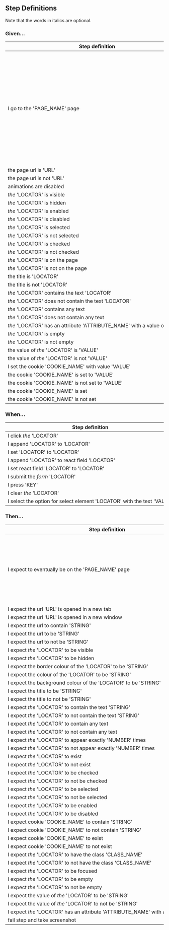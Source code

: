 ## Step Definitions

Note that the words in italics are optional.

### Given...

| Step definition | Snippet Code | Notes |
| --- | --- | --- |
| I go to the 'PAGE_NAME' page | givengoto | PAGE_NAME should match the name of the page object file in your pages directory and the first argument to createPage in that same file. This step definition sets the current page object |
| the page url is 'URL' | givenpageurl |  |
| the page url is not 'URL' | givenpageurl |  |
| animations are disabled | givendisableAnimations |  |
| _the_ 'LOCATOR' is visible | givenvisible |  |
| _the_ 'LOCATOR' is hidden | givenhidden |  |
| _the_ 'LOCATOR' is enabled | givenenabled |  |
| _the_ 'LOCATOR' is disabled | givendisabled |  |
| _the_ 'LOCATOR' is selected | givenselected |  |
| _the_ 'LOCATOR' is not selected | givenselected |  |
| _the_ 'LOCATOR' is checked | givenchecked |  |
| _the_ 'LOCATOR' is not checked | givenchecked |  |
| _the_ 'LOCATOR' is on the page | givenexists |  |
| _the_ 'LOCATOR' is not on the page | givenexists |  |
| the title is 'LOCATOR' | giventitle |  |
| the title is not 'LOCATOR' | giventitle |  |
| _the_ 'LOCATOR' contains the text 'LOCATOR' | givencontainstext |  |
| _the_ 'LOCATOR' does not contain the text 'LOCATOR' | givennotcontainstext |  |
| _the_ 'LOCATOR' contains any text | givencontainsanytext |  |
| _the_ 'LOCATOR' does not contain any text | givennotcontainsanytext |  |
| _the_&nbsp;'LOCATOR'&nbsp;has&nbsp;an&nbsp;attribute&nbsp;'ATTRIBUTE_NAME'&nbsp;with&nbsp;a&nbsp;value&nbsp;of&nbsp;'VALUE' | givenattribute |  |
| _the_ 'LOCATOR' is empty | givenempty |  |
| _the_ 'LOCATOR' is not empty | givenempty |  |
| the value of _the_ 'LOCATOR' is 'VALUE' | givenvalue |  |
| the value of _the_ 'LOCATOR' is not 'VALUE' | givenvalue |  |
| I set the cookie 'COOKIE_NAME' with value 'VALUE' | givensetcookie |  |
| the cookie 'COOKIE_NAME' is set to 'VALUE' | givencookie |  |
| the cookie 'COOKIE_NAME' is not set to 'VALUE' | givencookie |  |
| the cookie 'COOKIE_NAME' is set | givencookieset |  |
| the cookie 'COOKIE_NAME' is not set | givencookieset |  |

### When...

| Step definition | Snippet Code | Notes |
| --- | --- | --- |
| I click _the_ 'LOCATOR' | whenclick |  |
| I append 'LOCATOR' to 'LOCATOR' | whenappend |  |
| I set 'LOCATOR' to 'LOCATOR' | whenset |  |
| I append 'LOCATOR' to react field 'LOCATOR' | whenappendreact |  |
| I set react field 'LOCATOR' to 'LOCATOR' | whensetreact |  |
| I submit the _form_ 'LOCATOR' | whensubmit |  |
| I press 'KEY' | whenkey |  |
| I clear _the_ 'LOCATOR' | whenclear |  |
| I&nbsp;select&nbsp;the&nbsp;option&nbsp;for&nbsp;select&nbsp;element&nbsp;'LOCATOR'&nbsp;with&nbsp;the&nbsp;text&nbsp;'VALUE' | whenoption |  |

### Then...

| Step definition | Snippet Code | Notes |
| --- | --- | --- |
| I expect to eventually be on the 'PAGE_NAME' page | theneventuallyonpage | Using this changes the page object to the PAGE_NAME so any subsequent steps in that scenario will be pointing to that page |
| I expect the url 'URL' is opened in a new tab | thenurlnewtab |  |
| I expect the url 'URL' is opened in a new window | thenurlnewwindow |  |
| I expect the url to contain 'STRING' | thenurlcontains |  |
| I expect the url to be 'STRING' | thenurl |  |
| I expect the url to not be 'STRING' | thenurl |  |
| I expect _the_ 'LOCATOR' to be visible | thenvisible |  |
| I expect _the_ 'LOCATOR' to be hidden | thenhidden |  |
| I expect the border colour of the 'LOCATOR' to be 'STRING' | thenbordercolour |  |
| I expect the colour of the 'LOCATOR' to be 'STRING' | thencolour |  |
| I expect the background colour of the 'LOCATOR' to be 'STRING' | thenbackgroundcolour |  |
| I expect the title to be 'STRING' | thentitle |  |
| I expect the title to not be 'STRING' | thentitle |  |
| I expect _the_ 'LOCATOR' to contain the text 'STRING' | thencontainstext |  |
| I expect _the_ 'LOCATOR' to not contain the text 'STRING' | thennotcontainstext |  |
| I expect _the_ 'LOCATOR' to contain any text | thencontainsanytext |  |
| I expect _the_ 'LOCATOR' to not contain any text | thencontainsanytext |  |
| I expect _the_ 'LOCATOR' to appear exactly 'NUMBER' times | thenappearexactly |  |
| I expect _the_ 'LOCATOR' to not appear exactly 'NUMBER' times | thenappearexactly |  |
| I expect _the_ 'LOCATOR' to exist | thenexists |  |
| I expect _the_ 'LOCATOR' to not exist | thenexists |  |
| I expect _the_ 'LOCATOR' to be checked | thenchecked |  |
| I expect _the_ 'LOCATOR' to not be checked | thenchecked |  |
| I expect _the_ 'LOCATOR' to be selected | thenselected |  |
| I expect _the_ 'LOCATOR' to not be selected | thenselected |  |
| I expect _the_ 'LOCATOR' to be enabled | thenenabled |  |
| I expect _the_ 'LOCATOR' to be disabled | thendisabled |  |
| I expect cookie 'COOKIE_NAME' to contain 'STRING' | thencookiecontain |  |
| I expect cookie 'COOKIE_NAME' to not contain 'STRING' | thencookiecontain |  |
| I expect cookie 'COOKIE_NAME' to exist | thencookieexists |  |
| I expect cookie 'COOKIE_NAME' to not exist | thencookieexists |  |
| I expect _the_ 'LOCATOR' to have the class 'CLASS_NAME' | thenclassname |  |
| I expect _the_ 'LOCATOR' to not have the class 'CLASS_NAME' | thenclassname |  |
| I expect _the_ 'LOCATOR' to be focused | thenfocused |  |
| I expect _the_ 'LOCATOR' to be empty | thenempty |  |
| I expect _the_ 'LOCATOR' to not be empty | thenempty |  |
| I expect the value of _the_ 'LOCATOR' to be 'STRING'  | thenvalue |  |
| I expect the value of _the_ 'LOCATOR' to not be 'STRING'  | thenvalue |  |
| I&nbsp;expect&nbsp;_the_&nbsp;'LOCATOR'&nbsp;has&nbsp;an&nbsp;attribute&nbsp;'ATTRIBUTE_NAME'&nbsp;with&nbsp;a&nbsp;value&nbsp;of&nbsp;'VALUE' | thenattribute |  |
| fail step and take screenshot | thendie |  |